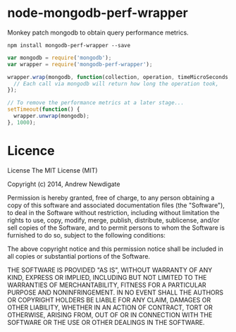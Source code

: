 # node-mongodb-perf-wrapper

Monkey patch mongodb to obtain query performance metrics.

```shell
npm install mongodb-perf-wrapper --save
```

```javascript
var mongodb = require('mongodb');
var wrapper = require('mongodb-perf-wrapper');

wrapper.wrap(mongodb, function(collection, operation, timeMicroSeconds, query, responseErr) {
  // Each call via mongodb will return how long the operation took,
});

// To remove the performance metrics at a later stage...
setTimeout(function() {
  wrapper.unwrap(mongodb);
}, 1000);
```


# Licence

License
The MIT License (MIT)

Copyright (c) 2014, Andrew Newdigate

Permission is hereby granted, free of charge, to any person obtaining a copy
of this software and associated documentation files (the "Software"), to deal
in the Software without restriction, including without limitation the rights
to use, copy, modify, merge, publish, distribute, sublicense, and/or sell
copies of the Software, and to permit persons to whom the Software is
furnished to do so, subject to the following conditions:

The above copyright notice and this permission notice shall be included in all
copies or substantial portions of the Software.

THE SOFTWARE IS PROVIDED "AS IS", WITHOUT WARRANTY OF ANY KIND, EXPRESS OR
IMPLIED, INCLUDING BUT NOT LIMITED TO THE WARRANTIES OF MERCHANTABILITY,
FITNESS FOR A PARTICULAR PURPOSE AND NONINFRINGEMENT. IN NO EVENT SHALL THE
AUTHORS OR COPYRIGHT HOLDERS BE LIABLE FOR ANY CLAIM, DAMAGES OR OTHER
LIABILITY, WHETHER IN AN ACTION OF CONTRACT, TORT OR OTHERWISE, ARISING FROM,
OUT OF OR IN CONNECTION WITH THE SOFTWARE OR THE USE OR OTHER DEALINGS IN THE
SOFTWARE.



